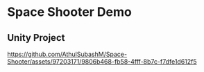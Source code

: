 # Space Shooter Demo
## Unity Project


https://github.com/AthulSubashM/Space-Shooter/assets/97203171/9806b468-fb58-4fff-8b7c-f7dfe1d612f5

